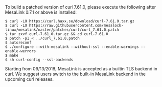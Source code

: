 To build a patched version of curl 7.61.0, please execute the following after
MesaLink 0.7.1 or above is installed:

```shell
$ curl -LO https://curl.haxx.se/download/curl-7.61.0.tar.gz
$ curl -LO https://raw.githubusercontent.com/mesalock-linux/mesalink/master/patches/curl/curl_7.61.0.patch
$ tar zxvf curl-7.61.0.tar.gz && cd curl-7.61.0
$ patch -p1 < ../curl_7.61.0.patch
$ autoreconf
$ ./configure --with-mesalink --without-ssl --enable-warnings --enable-werrors
$ make
$ sh curl-config --ssl-backends
```

Starting from 09/13/2018, MesaLink is accepted as a builtin TLS backend in curl. We suggest users switch to the built-in MesaLink backend in the upcoming curl releases.
